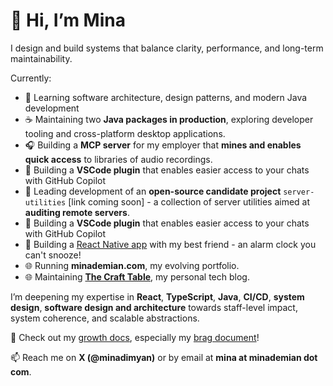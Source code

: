 # 👋 Hi, I’m Mina

<!--
**minademian/minademian** is a ✨ _special_ ✨ repository because its `README.md` (this file) appears on your GitHub profile.

Here are some ideas to get you started:

- 🔭 I’m currently working on ...
- 🌱 I’m currently learning ...
- 👯 I’m looking to collaborate on ...
- 🤔 I’m looking for help with ...
- 💬 Ask me about ...
- 📫 How to reach me: ...
- ⚡ Fun fact: ...
-->

I design and build systems that balance clarity, performance, and long-term maintainability.

Currently:

- 🌱 Learning software architecture, design patterns, and modern Java development
- ☕  Maintaining two **Java packages in production**, exploring developer tooling and cross-platform desktop applications.
- 🎧 Building a **MCP server** for my employer that **mines and enables quick access** to libraries of audio recordings.
- 🔧 Building a **VSCode plugin** that enables easier access to your chats with GitHub Copilot
- 🔧 Leading development of an **open-source candidate project** `server-utilities` [link coming soon] - a collection of server utilities aimed at **auditing remote servers**.
- 🔧 Building a **VSCode plugin** that enables easier access to your chats with GitHub Copilot
- 🔧 Building a [React Native app](https://github.com/Ursine-Inc/rn-no-choice-alarm) with my best friend - an alarm clock you can't snooze!
- 🌐 Running **minademian.com**, my evolving portfolio.
- 🌐 Maintaining [**The Craft Table**](https://blog.minademian.com), my personal tech blog.

I’m deepening my expertise in **React**, **TypeScript**, **Java**, **CI/CD**, **system design**, **software design and architecture** towards staff-level impact, system coherence, and scalable abstractions.

💬 Check out my [growth docs](https://github.com/minademian/growth-docs), especially my [brag document](https://github.com/minademian/growth-docs/blob/main/brag-doc.md)!

📫 Reach me on **X (@minadimyan)** or by email at **mina at minademian dot com**.
